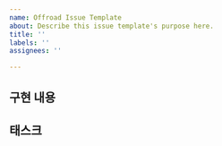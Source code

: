 ```yaml
---
name: Offroad Issue Template
about: Describe this issue template's purpose here.
title: ''
labels: ''
assignees: ''

---
```


## 구현 내용
<!-- 구현하고자하는 내용에 대해 작성해주세요! -->

## 태스크
<!-- 구현할 때 해야하는 작업들의 List를 적어주세요! -->
